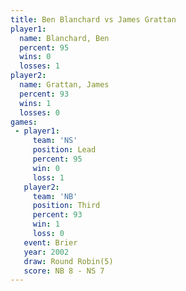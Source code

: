 ```yaml
---
title: Ben Blanchard vs James Grattan
player1:              
  name: Blanchard, Ben
  percent: 95         
  wins: 0             
  losses: 1           
player2:              
  name: Grattan, James
  percent: 93         
  wins: 1             
  losses: 0           
games:
 - player1:        
     team: 'NS'    
     position: Lead
     percent: 95   
     win: 0        
     loss: 1       
   player2:         
     team: 'NB'     
     position: Third
     percent: 93    
     win: 1         
     loss: 0        
   event: Brier        
   year: 2002          
   draw: Round Robin(5)
   score: NB 8 - NS 7  
---
```


